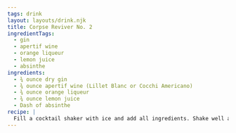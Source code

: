 ```yaml
---
tags: drink
layout: layouts/drink.njk
title: Corpse Reviver No. 2
ingredientTags:
  - gin
  - apertif wine
  - orange liqueur
  - lemon juice
  - absinthe
ingredients:
  - ¾ ounce dry gin
  - ¾ ounce apertif wine (Lillet Blanc or Cocchi Americano)
  - ¾ ounce orange liqueur
  - ¾ ounce lemon juice
  - Dash of absinthe
recipe: |
  Fill a cocktail shaker with ice and add all ingredients. Shake well and strain into a chilled coupe glass.
---
```

